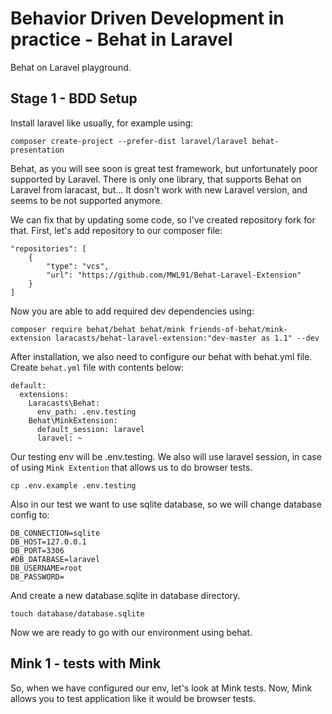 # Behavior Driven Development in practice - Behat in Laravel
Behat on Laravel playground.

## Stage 1 - BDD Setup

Install laravel like usually, for example using:

```
composer create-project --prefer-dist laravel/laravel behat-presentation
```

Behat, as you will see soon is great test framework, but unfortunately poor supported by Laravel.
There is only one library, that supports Behat on Laravel from laracast, but... 
It dosn't work with new Laravel version, and seems to be not supported anymore.

We can fix that by updating some code, so I've created repository fork for that.
First, let's add repository to our composer file:

```
"repositories": [
    {
        "type": "vcs",
        "url": "https://github.com/MWL91/Behat-Laravel-Extension"
    }
]
```

Now you are able to add required dev dependencies using:

```
composer require behat/behat behat/mink friends-of-behat/mink-extension laracasts/behat-laravel-extension:"dev-master as 1.1" --dev
```

After installation, we also need to configure our behat with behat.yml file. Create `behat.yml` file with contents below:

```
default:
  extensions:
    Laracasts\Behat:
      env_path: .env.testing
    Behat\MinkExtension:
      default_session: laravel
      laravel: ~
```

Our testing env will be .env.testing. We also will use laravel session, in case of using `Mink Extention` that allows us to do browser tests.

```
cp .env.example .env.testing
```

Also in our test we want to use sqlite database, so we will change database config to:

```
DB_CONNECTION=sqlite
DB_HOST=127.0.0.1
DB_PORT=3306
#DB_DATABASE=laravel
DB_USERNAME=root
DB_PASSWORD=
```

And create a new database.sqlite in database directory.

```
touch database/database.sqlite
```

Now we are ready to go with our environment using behat.

## Mink 1 - tests with Mink

So, when we have configured our env, let's look at Mink tests.
Now, Mink allows you to test application like it would be browser tests.
